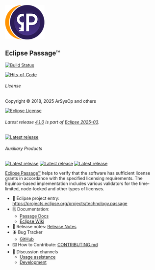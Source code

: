 <img src="https://github.com/eclipse-passage/passage-images/blob/master/images/org.eclipse.passage.loc.operator/png/icons/128.png"/>

## Eclipse Passage™

[![Build Status](https://github.com/eclipse-passage/passage/workflows/CI/badge.svg)](https://github.com/eclipse-passage/passage/actions)

[![Hits-of-Code](https://hitsofcode.com/github/eclipse-passage/passage?branch=master)](https://hitsofcode.com/github/eclipse-passage/passage?branch=master/view?branch=master)

###### License 
Copyright © 2018, 2025 ArSysOp and others

[![Eclipse License](https://img.shields.io/badge/License-EPL--2.0-thistle.svg)](https://github.com/eclipse/passage/blob/master/LICENSE) 

###### Latest release [4.1.0](https://projects.eclipse.org/projects/technology.passage/releases/4.1.0) is part of [Eclipse 2025-03](https://projects.eclipse.org/releases/2025-03).
[![Latest release](https://img.shields.io/badge/P2%20Components-4.1.0-lightblue.svg)](https://download.eclipse.org/passage/updates/release/4.1.0/)

###### Auxiliary Products
[![Latest release](https://img.shields.io/badge/License%20Control%20Operator%20CE%203.1.0-azure.svg)](https://arsysop.ru/cordon/ce/#lco)
[![Latest release](https://img.shields.io/badge/License%20Control%20Operator%204.1.0-khaki.svg)](https://arsysop.ru/cordon/lco)
[![Latest release](https://img.shields.io/badge/Floating%20License%20Server%20CE%203.1.0-azure.svg)](https://arsysop.ru/cordon/ce/#fls)


[Eclipse Passage™](https://projects.eclipse.org/projects/technology.passage) helps to verify that the software has sufficient license grants in accordance with the specified licensing requirements.
The Equinox-based implementation includes various validators for the time-limited, node-locked and other types of licenses.

* 👔 Eclipse project entry: https://projects.eclipse.org/projects/technology.passage
* 🗒️ Documentation:
     * [Passage Docs](https://eclipse-passage.github.io/passage-docs/)
     * [Eclipse Wiki](https://wiki.eclipse.org/Passage)
* 📢 Release notes: [Release Notes](https://wiki.eclipse.org/Passage/Release_Notes)
* 🪲 Bug Tracker
     * [GitHub](https://github.com/eclipse-passage/passage/issues)
* ⌨️ How to Contribute: [CONTRIBUTING.md](./CONTRIBUTING.md)
* 💬 Discussion channels
     * [Usage assistance](https://github.com/eclipse-passage/passage/discussions)
     * [Development](https://dev.eclipse.org/mailman/listinfo/passage-dev)
